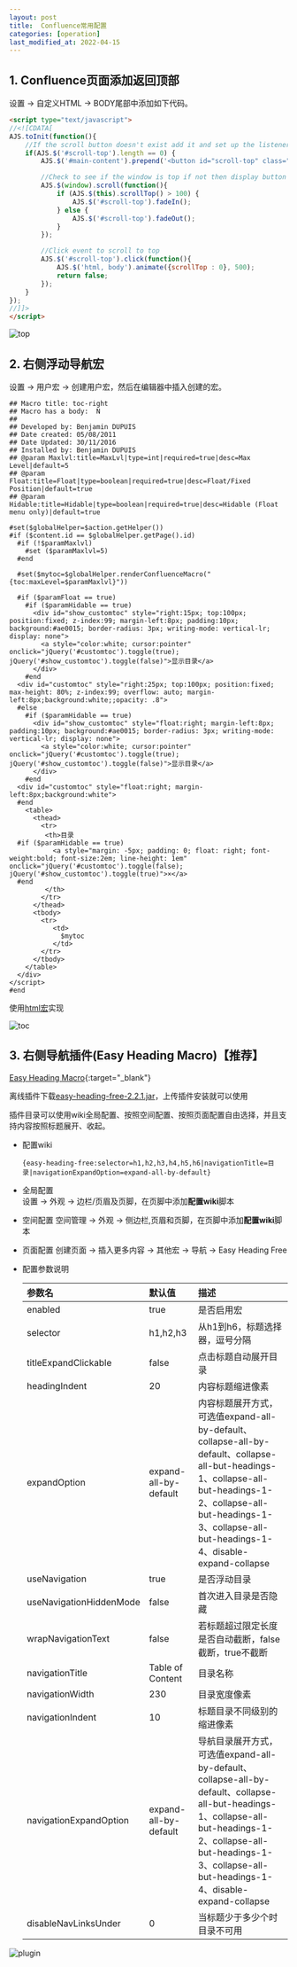 ```yaml
---
layout: post
title:  Confluence常用配置
categories: [operation]
last_modified_at: 2022-04-15
---
```


## 1. Confluence页面添加返回顶部
设置 -> 自定义HTML -> BODY尾部中添加如下代码。
```html
<script type="text/javascript">
//<![CDATA[
AJS.toInit(function(){
    //If the scroll button doesn't exist add it and set up the listeners
    if(AJS.$('#scroll-top').length == 0) {
        AJS.$('#main-content').prepend('<button id="scroll-top" class="aui-button aui-button-primary scroll-top-button" style="display: none; position: fixed; bottom: 10px; right: 10px; z-index: 10;" title="返回顶部"><span class="aui-icon aui-icon-small aui-iconfont-chevron-up">Back to Top</span></button>');

        //Check to see if the window is top if not then display button
        AJS.$(window).scroll(function(){
            if (AJS.$(this).scrollTop() > 100) {
                AJS.$('#scroll-top').fadeIn();
            } else {
                AJS.$('#scroll-top').fadeOut();
            }
        });

        //Click event to scroll to top
        AJS.$('#scroll-top').click(function(){
            AJS.$('html, body').animate({scrollTop : 0}, 500);
            return false;
        });
    }
});
//]]>
</script>
```
![top](https://cdn.jsdelivr.net/gh/PasseRR/passerr.github.io/assets/2022/05-10/top.gif)

## 2. 右侧浮动导航宏
设置 -> 用户宏 -> 创建用户宏，然后在编辑器中插入创建的宏。
```ftl
## Macro title: toc-right
## Macro has a body:  N
##
## Developed by: Benjamin DUPUIS
## Date created: 05/08/2011
## Date Updated: 30/11/2016
## Installed by: Benjamin DUPUIS
## @param Maxlvl:title=MaxLvl|type=int|required=true|desc=Max Level|default=5
## @param Float:title=Float|type=boolean|required=true|desc=Float/Fixed Position|default=true
## @param Hidable:title=Hidable|type=boolean|required=true|desc=Hidable (Float menu only)|default=true

#set($globalHelper=$action.getHelper())
#if ($content.id == $globalHelper.getPage().id)
  #if (!$paramMaxlvl)
    #set ($paramMaxlvl=5)
  #end

  #set($mytoc=$globalHelper.renderConfluenceMacro("{toc:maxLevel=$paramMaxlvl}"))

  #if ($paramFloat == true)
    #if ($paramHidable == true)
      <div id="show_customtoc" style="right:15px; top:100px; position:fixed; z-index:99; margin-left:8px; padding:10px; background:#ae0015; border-radius: 3px; writing-mode: vertical-lr; display: none">
        <a style="color:white; cursor:pointer" onclick="jQuery('#customtoc').toggle(true); jQuery('#show_customtoc').toggle(false)">显示目录</a>
      </div>
    #end
  <div id="customtoc" style="right:25px; top:100px; position:fixed; max-height: 80%; z-index:99; overflow: auto; margin-left:8px;background:white;;opacity: .8">
  #else
    #if ($paramHidable == true)
      <div id="show_customtoc" style="float:right; margin-left:8px; padding:10px; background:#ae0015; border-radius: 3px; writing-mode: vertical-lr; display: none">
        <a style="color:white; cursor:pointer" onclick="jQuery('#customtoc').toggle(true); jQuery('#show_customtoc').toggle(false)">显示目录</a>
      </div>
    #end
  <div id="customtoc" style="float:right; margin-left:8px;background:white">
  #end
    <table>
      <thead>
        <tr>
         <th>目录
  #if ($paramHidable == true)
           <a style="margin: -5px; padding: 0; float: right; font-weight:bold; font-size:2em; line-height: 1em" onclick="jQuery('#customtoc').toggle(false); jQuery('#show_customtoc').toggle(true)">×</a>
  #end
         </th>
        </tr>
      </thead>
      <tbody>
        <tr>
           <td>
             $mytoc
           </td>
        </tr>
      </tbody>
    </table>
  </div>
</script>
#end
```
使用[html宏](https://community.atlassian.com/t5/Boise-discussions/Widget-Wednesday-Floating-TOC-in-Confluence/m-p/1095431#M22)实现

![toc](https://cdn.jsdelivr.net/gh/PasseRR/passerr.github.io/assets/2022/05-10/toc.gif)

## 3. 右侧导航插件(Easy Heading Macro)【推荐】
[Easy Heading Macro](https://marketplace.atlassian.com/apps/1221271/easy-heading-macro-floating-table-of-contents?tab=overview&hosting=server){:target="_blank"}

离线插件下载[easy-heading-free-2.2.1.jar](https://cdn.jsdelivr.net/gh/PasseRR/passerr.github.io/assets/2022/05-10/easy-heading-free-2.2.1.jar)，上传插件安装就可以使用

插件目录可以使用wiki全局配置、按照空间配置、按照页面配置自由选择，并且支持内容按照标题展开、收起。

- 配置wiki
  ```wiki
  {easy-heading-free:selector=h1,h2,h3,h4,h5,h6|navigationTitle=目录|navigationExpandOption=expand-all-by-default}
  ```
- 全局配置  
  设置 -> 外观 -> 边栏/页眉及页脚，在页脚中添加**配置wiki**脚本
- 空间配置
  空间管理 -> 外观 -> 侧边栏,页眉和页脚，在页脚中添加**配置wiki**脚本
- 页面配置
  创建页面 -> 插入更多内容 -> 其他宏 -> 导航 -> Easy Heading Free
- 配置参数说明
  
  |参数名|默认值|描述|
  |:---|:---|:---|
  |enabled|true|是否启用宏|
  |selector|h1,h2,h3|从h1到h6，标题选择器，逗号分隔|
  |titleExpandClickable|false|点击标题自动展开目录|
  |headingIndent|20|内容标题缩进像素|
  |expandOption|expand-all-by-default|内容标题展开方式，可选值expand-all-by-default、collapse-all-by-default、collapse-all-but-headings-1、collapse-all-but-headings-1-2、collapse-all-but-headings-1-3、collapse-all-but-headings-1-4、disable-expand-collapse|
  |useNavigation|true|是否浮动目录|
  |useNavigationHiddenMode|false|首次进入目录是否隐藏|
  |wrapNavigationText|false|若标题超过限定长度是否自动截断，false截断，true不截断|
  |navigationTitle|Table of Content|目录名称|
  |navigationWidth|230|目录宽度像素|
  |navigationIndent|10|标题目录不同级别的缩进像素|
  |navigationExpandOption|expand-all-by-default|导航目录展开方式，可选值expand-all-by-default、collapse-all-by-default、collapse-all-but-headings-1、collapse-all-but-headings-1-2、collapse-all-but-headings-1-3、collapse-all-but-headings-1-4、disable-expand-collapse|
  |disableNavLinksUnder|0|当标题少于多少个时目录不可用|

![plugin](https://cdn.jsdelivr.net/gh/PasseRR/passerr.github.io/assets/2022/05-10/plugin.gif)

